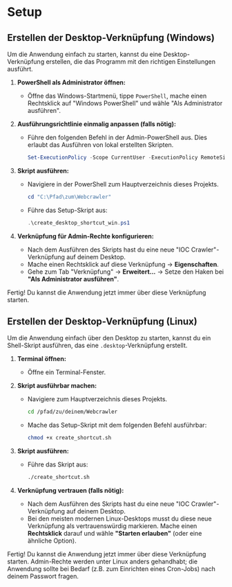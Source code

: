 # Setup

## Erstellen der Desktop-Verknüpfung (Windows)

Um die Anwendung einfach zu starten, kannst du eine Desktop-Verknüpfung erstellen, die das Programm mit den richtigen Einstellungen ausführt.

1.  **PowerShell als Administrator öffnen:**
    * Öffne das Windows-Startmenü, tippe `PowerShell`, mache einen Rechtsklick auf "Windows PowerShell" und wähle "Als Administrator ausführen".

2.  **Ausführungsrichtlinie einmalig anpassen (falls nötig):**
    * Führe den folgenden Befehl in der Admin-PowerShell aus. Dies erlaubt das Ausführen von lokal erstellten Skripten.
      ```powershell
      Set-ExecutionPolicy -Scope CurrentUser -ExecutionPolicy RemoteSigned -Force
      ```

3.  **Skript ausführen:**
    * Navigiere in der PowerShell zum Hauptverzeichnis dieses Projekts.
      ```powershell
      cd "C:\Pfad\zum\Webcrawler"
      ```
    * Führe das Setup-Skript aus:
      ```powershell
      .\create_desktop_shortcut_win.ps1
      ```

4.  **Verknüpfung für Admin-Rechte konfigurieren:**
    * Nach dem Ausführen des Skripts hast du eine neue "IOC Crawler"-Verknüpfung auf deinem Desktop.
    * Mache einen Rechtsklick auf diese Verknüpfung -> **Eigenschaften**.
    * Gehe zum Tab "Verknüpfung" -> **Erweitert...** -> Setze den Haken bei **"Als Administrator ausführen"**.

Fertig! Du kannst die Anwendung jetzt immer über diese Verknüpfung starten.

## Erstellen der Desktop-Verknüpfung (Linux)

Um die Anwendung einfach über den Desktop zu starten, kannst du ein Shell-Skript ausführen, das eine `.desktop`-Verknüpfung erstellt.

1.  **Terminal öffnen:**
    * Öffne ein Terminal-Fenster.

2.  **Skript ausführbar machen:**
    * Navigiere zum Hauptverzeichnis dieses Projekts.
      ```bash
      cd /pfad/zu/deinem/Webcrawler
      ```
    * Mache das Setup-Skript mit dem folgenden Befehl ausführbar:
      ```bash
      chmod +x create_shortcut.sh
      ```

3.  **Skript ausführen:**
    * Führe das Skript aus:
      ```bash
      ./create_shortcut.sh
      ```

4.  **Verknüpfung vertrauen (falls nötig):**
    * Nach dem Ausführen des Skripts hast du eine neue "IOC Crawler"-Verknüpfung auf deinem Desktop.
    * Bei den meisten modernen Linux-Desktops musst du diese neue Verknüpfung als vertrauenswürdig markieren. Mache einen **Rechtsklick** darauf und wähle **"Starten erlauben"** (oder eine ähnliche Option).

Fertig! Du kannst die Anwendung jetzt immer über diese Verknüpfung starten. Admin-Rechte werden unter Linux anders gehandhabt; die Anwendung sollte bei Bedarf (z.B. zum Einrichten eines Cron-Jobs) nach deinem Passwort fragen.

